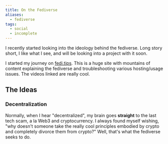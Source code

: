 ```yaml
---
title: On the Fediverse
aliases:
  - fediverse
tags:
  - social
  - incomplete
---
```

I recently started looking into the ideology behind the fediverse. Long story short, I like what I see, and will be looking into a project with it soon.

I started my journey on [fedi.tips](https://fedi.tips/). This is a huge site with mountains of content explaining the fediverse and troubleshooting various hosting/usage issues. The videos linked are really cool.

## The Ideas
### Decentralization
Normally, when I hear "decentralized", my brain goes **straight** to the last tech scam, a la Web3 and cryptocurrency. I always found myself wishing, "why doesn't someone take the really cool principles embodied by crypto and completely divorce them from crypto?" Well, that's what the fediverse seeks to do.